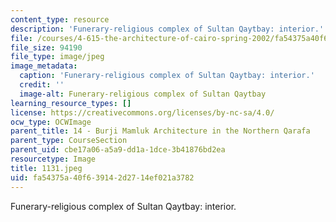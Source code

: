 ```yaml
---
content_type: resource
description: 'Funerary-religious complex of Sultan Qaytbay: interior.'
file: /courses/4-615-the-architecture-of-cairo-spring-2002/fa54375a40f639142d2714ef021a3782_1131.jpeg
file_size: 94190
file_type: image/jpeg
image_metadata:
  caption: 'Funerary-religious complex of Sultan Qaytbay: interior.'
  credit: ''
  image-alt: Funerary-religious complex of Sultan Qaytbay
learning_resource_types: []
license: https://creativecommons.org/licenses/by-nc-sa/4.0/
ocw_type: OCWImage
parent_title: 14 - Burji Mamluk Architecture in the Northern Qarafa
parent_type: CourseSection
parent_uid: cbe17a06-a5a9-dd1a-1dce-3b41876bd2ea
resourcetype: Image
title: 1131.jpeg
uid: fa54375a-40f6-3914-2d27-14ef021a3782
---
```

Funerary-religious complex of Sultan Qaytbay: interior.